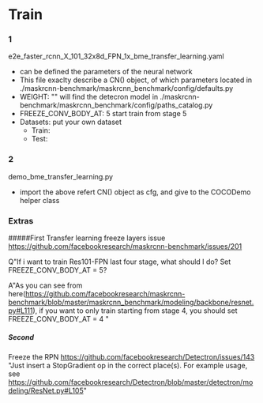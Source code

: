 # Train

### 1
e2e_faster_rcnn_X_101_32x8d_FPN_1x_bme_transfer_learning.yaml
  - can be defined the parameters of the neural network
  - This file exaclty describe a CN() object, of which parameters located in ./maskrcnn-benchmark/maskrcnn_benchmark/config/defaults.py
  - WEIGHT: "" will find the detecron model in ./maskrcnn-benchmark/maskrcnn_benchmark/config/paths_catalog.py
  - FREEZE_CONV_BODY_AT: 5 start train from stage 5
  - Datasets: put your own dataset
    - Train:
    - Test: 
  
### 2
demo_bme_transfer_learning.py
  - import the above refert CN() object as cfg, and give to the COCODemo helper class
  
  
  
### Extras
  #####First
  Transfer learning freeze layers issue
  https://github.com/facebookresearch/maskrcnn-benchmark/issues/201
  
  Q"If i want to train Res101-FPN last four stage, what should I do? Set FREEZE_CONV_BODY_AT = 5?
  
  A"As you can see from here(https://github.com/facebookresearch/maskrcnn-benchmark/blob/master/maskrcnn_benchmark/modeling/backbone/resnet.py#L111),
    if you want to only train starting from stage 4, you should set FREEZE_CONV_BODY_AT = 4 "
    
  ##### Second
  Freeze the RPN
  https://github.com/facebookresearch/Detectron/issues/143
  "Just insert a StopGradient op in the correct place(s). For example usage, see https://github.com/facebookresearch/Detectron/blob/master/detectron/modeling/ResNet.py#L105"
